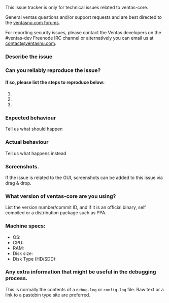 <!--- Remove sections that do not apply -->

This issue tracker is only for technical issues related to ventas-core.

General ventas questions and/or support requests and are best directed to the [ventasnu.com forums](http://www.ventasnu.com/).

For reporting security issues, please contact the Ventas developers on the #ventas-dev Freenode IRC channel or alternatively you can email us at contact@ventasnu.com.

### Describe the issue

### Can you reliably reproduce the issue?
#### If so, please list the steps to reproduce below:
1.
2.
3.

### Expected behaviour
Tell us what should happen

### Actual behaviour
Tell us what happens instead

### Screenshots.
If the issue is related to the GUI, screenshots can be added to this issue via drag & drop.

### What version of ventas-core are you using?
List the version number/commit ID, and if it is an official binary, self compiled or a distribution package such as PPA.

### Machine specs:
- OS:
- CPU:
- RAM:
- Disk size:
- Disk Type (HD/SDD):

### Any extra information that might be useful in the debugging process.
This is normally the contents of a `debug.log` or `config.log` file. Raw text or a link to a pastebin type site are preferred.
